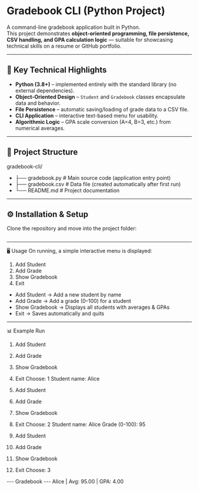 # Gradebook CLI (Python Project)

A command-line gradebook application built in Python.  
This project demonstrates **object-oriented programming, file persistence, CSV handling, and GPA calculation logic** — suitable for showcasing technical skills on a resume or GitHub portfolio.

---
## 🔹 Key Technical Highlights

- **Python (3.8+)** – implemented entirely with the standard library (no external dependencies).  
- **Object-Oriented Design** – `Student` and `Gradebook` classes encapsulate data and behavior.  
- **File Persistence** – automatic saving/loading of grade data to a CSV file.  
- **CLI Application** – interactive text-based menu for usability.  
- **Algorithmic Logic** – GPA scale conversion (A=4, B=3, etc.) from numerical averages.  

---
## 📂 Project Structure
gradebook-cli/
- ├── gradebook.py # Main source code (application entry point)
- ├── gradebook.csv # Data file (created automatically after first run)
- └── README.md # Project documentation

---
## ⚙️ Installation & Setup
Clone the repository and move into the project folder:

```bash

```
---
🖥️ Usage
On running, a simple interactive menu is displayed:

1. Add Student
2. Add Grade
3. Show Gradebook
4. Exit

- Add Student → Add a new student by name
- Add Grade → Add a grade (0–100) for a student
- Show Gradebook → Displays all students with averages & GPAs
- Exit → Saves automatically and quits

---
📊 Example Run
1. Add Student
2. Add Grade
3. Show Gradebook
4. Exit
Choose: 1
Student name: Alice

1. Add Student
2. Add Grade
3. Show Gradebook
4. Exit
Choose: 2
Student name: Alice
Grade (0-100): 95

1. Add Student
2. Add Grade
3. Show Gradebook
4. Exit
Choose: 3

--- Gradebook ---
Alice | Avg: 95.00 | GPA: 4.00

